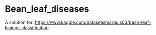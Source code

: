 # Bean_leaf_diseases
A solution for: https://www.kaggle.com/datasets/marquis03/bean-leaf-lesions-classification
